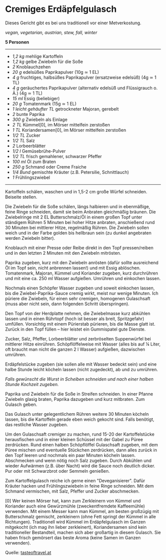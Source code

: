 # Cremiges Erdäpfelgulasch

Dieses Gericht gibt es bei uns traditionell vor einer Metverkostung.

*vegan, vegetarian, austrian, stew, fall, winter*

**5 Personen**

---

- *1,2 kg* mehlige Kartoffeln
- *1,2 kg* gelbe Zwiebeln für die Soße
- *2* Knoblauchzehen
- *20 g* edelsüßes Paprikapulver (10g ≃ 1 EL)
- *4 g* fruchtiges, halbsüßes Paprikapulver (ersatzweise edelsüß) (4g ≃ 1 TL)
- *4 g* geräuchertes Paprikapulver (alternativ edelsüß und Flüssigrauch o. Ä.) (4g ≃ 1 TL)
- *15 ml* Essig (beliebiger)
- *20 g* Tomatenmark (15g ≃ 1 EL)
- *1 leicht gehäufter TL* getrockneter Majoran, gerebelt
- *2* bunte Paprika
- *300 g* Zwiebeln als Einlage
- *2 TL* Kümmel[0], im Mörser mittelfein zerstoßen
- *1 TL* Koriandersamen[0], im Mörser mittelfein zerstoßen
- *1/2 TL* Zucker
- *1/2 TL* Salz
- *2* Lorbeerblätter
- *1/2 l* Gemüsebrühe-Pulver
- *1/2 TL* frisch gemahlener, schwarzer Pfeffer
- *100 ml* Öl zum Braten 
- *250 g* Schmand oder Creme Fraiche
- *1/4 Bund* gemischte Kräuter (z.B. Petersilie, Schnittlauch)
- *1* Frühlingszwiebel

---

Kartoffeln schälen, waschen und in 1,5-2 cm große Würfel schneiden. Beiseite stellen.

Die Zwiebeln für die Soße schälen, längs halbieren und in ebenmäßige, feine Ringe schneiden, damit sie beim Anbraten gleichmäßig bräunen. Die Zwiebelringe mit 2 EL Butterschmalz/Öl in einem großen Topf unter ständigem Rühren 5 Minuten bei hoher Hitze anbraten, anschießend rund 30 Minuten bei mittlerer Hitze, regelmäßig Rühren. Die Zwiebeln sollen weich und in der Farbe golden bis hellbraun sein (zu dunkel angebraten werden Zwiebeln bitter).

Knoblauch mit einer Presse oder Reibe direkt in den Topf pressen/reiben und in den letzten 2 Minuten mit den Zwiebeln mitrösten.

Paprika zugeben, kurz mit den Zwiebeln anrösten (dafür sollte ausreichend Öl im Topf sein, nicht anbrennen lassen!) und mit Essig ablöschen. Tomatenmark, Majoran, Kümmel und Koriander zugeben, kurz durchrühren und mit eine ca. 250 ml Wasser aufgießen. Umrühren und einkochen lassen.

Nochmals einen Schöpfer Wasser zugeben und soweit einkochen lassen, bis die Zwiebel-Paprika-Sauce cremig wirkt, meist nur wenige Minuten. Ich püriere die Zwiebeln, für einen sehr cremigen, homogenen Gulaschsaft (muss aber nicht sein, dann folgenden Schritt überspringen).

Den Topf von der Herdplatte nehmen, die Zwiebelmasse kurz abkühlen lassen und in einen Rührtopf (hoch ist besser als breit, Spritzgefahr) umfüllen. Vorsichtig mit einem Pürierstab pürieren, bis die Masse glatt ist. Zurück in den Topf füllen – hier leistet ein Gummispatel gute Dienste.

Zucker, Salz, Pfeffer, Lorbeerblätter und zerbröselten Suppenwürfel bei mittlerer Hitze einrühren. Schöpflöffelweise mit Wasser (alles bis auf ¼ Liter, oft braucht man nicht die ganzen 2 l Wasser) aufgießen, dazwischen umrühren.

Erdäpfelstücke zugeben (sie sollen alle mit Wasser bedeckt sein) und eine halbe Stunde leicht köcheln lassen (nicht zugedeckt), ab und zu umrühren. 

*Falls gewünscht die Wurst in Scheiben schneiden und nach einer halben Stunde Kochzeit zugeben.*

Paprika und Zwiebeln für die Soße in Streifen schneiden. In einer Pfanne Zwiebeln glasig braten, Paprika dazugeben und kurz mitbraten. Zum Gulasch geben. 

Das Gulasch unter gelegentlichem Rühren weitere 30 Minuten köcheln lassen, bis die Kartoffeln gerade eben weich gekocht sind. Falls benötigt, das restliche Wasser zugeben.

Um den Gulaschsaft cremiger zu machen, rund 15-20 der Kartoffelstücke herausfischen und in einer kleinen Schüssel mit der Gabel zu Püree zerdrücken. Rund einen halben Schöpflöffel Gulaschsaft zugeben, mit dem Püree mischen und eventuelle Stückchen zerdrücken, dann alles zurück in den Topf leeren und nochmals ein paar Minuten köcheln lassen. Abschmecken und wenn nötig noch Salz zugeben.
Durch Abkühlen und wieder Aufwärmen (z.B. über Nacht) wird die Sauce noch deutlich dicker. Pur oder mit Schwarzbrot oder Semmeln genießen.

Zum Kartoffelgulasch reiche ich gerne einen "Deveganisierer". Dafür Kräuter hacken und Frühlingszwiebeln in feine Ringe schneiden. Mit dem Schmand vermischen, mit Salz, Pfeffer und Zucker abschmecken.

[0] Wer keinen Mörser hat, kann zum Zerkleinern von Kümmel und Koriander auch eine Gewürzmühle (zweckentfremdete Kaffeemühle) verwenden. Mit einem Messer kann man Kümmel, am besten großzügig mit Butterschmalz gemischt, zerkleinern (ohne Fett springt der Kümmel in alle Richtungen). Traditionell wird Kümmel im Erdäpfelgulasch im Ganzen mitgekocht (ich mag ihn lieber zerkleinert), Koriandersamen sind kein traditioneller Bestandteil, machen sich aber großartig in diesem Gulasch. Sie haben frisch gemörsert das beste Aroma (keine Samen im Ganzen verwenden).

Quelle: [tasteoftravel.at](http://www.tasteoftravel.at/cremiges-erdaepfelgulasch-kartoffelgulasch/)